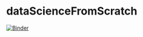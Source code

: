 # dataScienceFromScratch
[![Binder](https://mybinder.org/badge_logo.svg)](https://mybinder.org/v2/gh/prteek/dataScienceFromScratch.git/master)
